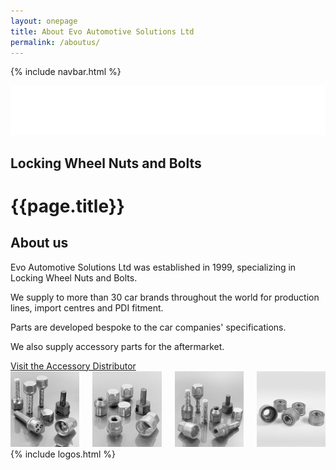 ```yaml
---
layout: onepage
title: About Evo Automotive Solutions Ltd
permalink: /aboutus/
---
```

{% include navbar.html %}
<section class="has-text-white has-background-black evoheader  full-width">
  <div class="header-logo is-centered">
    <a href="/"><img class="is-centered" src="/assets/evo_logo_sm.png"  alt="Evo Automotive Solutions Ltd logo"></a><br>
    <h2 class="title is-5 has-text-centered has-text-white">Locking Wheel Nuts and Bolts</h2>
  </div>
</section>
<h1 class="is-sr-only">{{page.title}}</h1>
<main class="content">

  <section class="section has-text-centered is-size-5">
      <h2 class="title is-3">About us</h2>
      <p>Evo Automotive Solutions Ltd was established in 1999, specializing in Locking Wheel Nuts and Bolts.</p>
      <p>We supply to more than 30 car brands throughout the world for production lines, import centres and PDI fitment.</p>
      <p>Parts are developed bespoke to the car companies' specifications.</p>
      <p>We also supply accessory parts for the aftermarket.</p>
      <a class="button is-black mt-5" href="https://autoinparts.com/" target="new" title="Order from Auto Inparts Aftermarket Distribution [opens in new window]">Visit the Accessory Distributor</a>
  </section>

  <section class="section has-text-centered">
    <div class="container is-max-desktop has-text-centered">
      <div class="columns is-gapless is-mobile is-multiline">
        <div class="column is-half-mobile is-one-quarter-tablet nuts">
          <img class="image is-fullwidth" src="/assets/about-nuts-1.jpg" alt="Photo of wheel bolt">
        </div>
        <div class="column is-half-mobile is-one-quarter-tablet nuts">
          <img class="image is-fullwidth" src="/assets/about-nuts-2.jpg" alt="Photo of wheel bolt">
        </div>
        <div class="column is-half-mobile is-one-quarter-tablet nuts">
          <img class="image is-fullwidth" src="/assets/about-nuts-3.jpg" alt="Photo of wheel bolt">
        </div>
        <div class="column is-half-mobile is-one-quarter-tablet">
          <img class="image is-fullwidth" src="/assets/about-nuts-4.jpg" alt="Photo of wheel bolt">
        </div>
      </div>
    </div>
  </section>
{% include logos.html %}
</main>